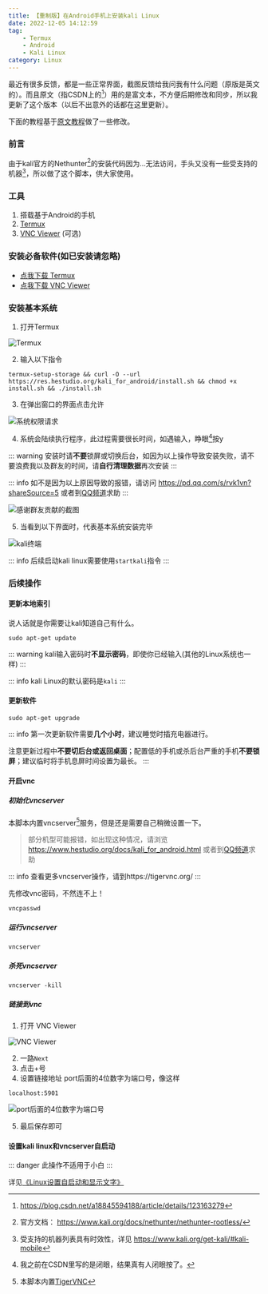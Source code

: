 ```yaml
---
title: 【重制版】在Android手机上安装kali Linux
date: 2022-12-05 14:12:59
tag: 
    - Termux
    - Android
    - Kali Linux
category: Linux
---
```

最近有很多反馈，都是一些正常界面，截图反馈给我问我有什么问题（原版是英文的）。而且原文（指CSDN上的[^1]）用的是富文本，不方便后期修改和同步，所以我更新了这个版本（以后不出意外的话都在这里更新）。

下面的教程基于[原文教程](https://www.hestudio.org/2022/10/install-kali-on-android/)做了一些修改。

[^1]: https://blog.csdn.net/a18845594188/article/details/123163279

### 前言
由于kali官方的Nethunter[^2]的安装代码因为...无法访问，手头又没有一些受支持的机器[^3]，所以做了这个脚本，供大家使用。

[^2]: 官方文档： https://www.kali.org/docs/nethunter/nethunter-rootless/

[^3]: 受支持的机器列表具有时效性，详见 https://www.kali.org/get-kali/#kali-mobile

### 工具
1. 搭载基于Android的手机
2. [Termux](https://res.hestudio.org/kali_for_android/Termux_0.118.0.apk)
3. [VNC Viewer](https://res.hestudio.org/kali_for_android/VNC_Viewer_3.7.1.44443.apk) (可选)

### 安装必备软件(如已安装请忽略)

- [点我下载 Termux](https://res.hestudio.org/kali_for_android/Termux_0.118.0.apk)
- [点我下载 VNC Viewer](https://res.hestudio.org/kali_for_android/VNC_Viewer_3.7.1.44443.apk)

### 安装基本系统
1. 打开Termux

![Termux](https://image.hestudio.org/img/2022/12/11/6395a11208dde.jpg)

2. 输入以下指令
```
termux-setup-storage && curl -O --url https://res.hestudio.org/kali_for_android/install.sh && chmod +x install.sh && ./install.sh
```
3. 在弹出窗口的界面点击允许

![系统权限请求](https://image.hestudio.org/img/2022/12/11/6395a11370b9d.jpg)

4. 系统会陆续执行程序，此过程需要很长时间，如遇输入，睁眼[^4]按y

::: warning 
安装时请**不要**锁屏或切换后台，如因为以上操作导致安装失败，请不要浪费我以及群友的时间，请**自行清理数据**再次安装
:::

::: info 
如不是因为以上原因导致的报错，请访问 https://pd.qq.com/s/rvk1vn?shareSource=5 或者到[QQ频道](https://pd.qq.com/s/uakgta)求助
:::

![感谢群友贡献的截图](https://image.hestudio.org/img/2022/12/11/6395a115191d3.jpg)

[^4]: 我之前在CSDN里写的是闭眼，结果真有人闭眼按了。

5. 当看到以下界面时，代表基本系统安装完毕

![kali终端](https://image.hestudio.org/img/2022/12/11/6395a1175482f.jpg)

::: info 
后续启动kali linux需要使用`startkali`指令
:::

### 后续操作
#### 更新本地索引
说人话就是你需要让kali知道自己有什么。
```
sudo apt-get update
```
::: warning
kali输入密码时**不显示密码**，即使你已经输入(其他的Linux系统也一样)
:::

::: info
kali Linux的默认密码是`kali`
:::

#### 更新软件
```
sudo apt-get upgrade
```
::: info 
第一次更新软件需要**几个小时**，建议睡觉时插充电器进行。

注意更新过程中**不要切后台或返回桌面**；配置低的手机或杀后台严重的手机**不要锁屏**；建议临时将手机息屏时间设置为最长。
:::

#### 开启vnc
##### 初始化vncserver
本脚本内置vncserver[^6]服务，但是还是需要自己稍微设置一下。

> 部分机型可能报错，如出现这种情况，请浏览 https://www.hestudio.org/docs/kali_for_android.html 或者到[QQ频道](https://pd.qq.com/s/uakgta)求助

::: info 
查看更多vncserver操作，请到https://tigervnc.org/
:::

[^6]: 本脚本内置[TigerVNC](https://tigervnc.org/)

先修改vnc密码，不然连不上！
```
vncpasswd
```

##### 运行vncserver
```
vncserver
```

##### 杀死vncserver
```
vncserver -kill
```

##### 链接到vnc
1. 打开 VNC Viewer

![VNC Viewer](https://image.hestudio.org/img/2022/12/11/6395a119a4602.jpg)

2. 一路`Next`
3. 点击+号
4. 设置链接地址
port后面的4位数字为端口号，像这样
```
localhost:5901
```

![port后面的4位数字为端口号](https://image.hestudio.org/img/2022/12/11/6395a11b5c6c4.jpg)

5. 最后保存即可

#### 设置kali linux和vncserver自启动
::: danger 
此操作不适用于小白
:::

详见[《Linux设置自启动和显示文字》](/posts/Setting-up-Linux-self-starting-and-displaying-text.html)



